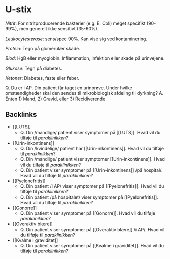 # U-stix
*Nitrit*: For nitritproducerende bakterier (e.g. E. Coli) meget specifikt (90-99%), men generelt ikke sensitivt (35-60%).

*Leukocytesterase*: sens/spec 90%. Kan vise sig ved kontaminering.

*Protein*: Tegn på glomerulær skade.

*Blod*: HgB eller myoglobin. Inflammation, infektion eller skade på urinvejene.

*Glukose*: Tegn på diabetes.

*Ketoner*: Diabetes, faste eller feber. 

Q. Du er i AP. Din patient får taget en urinprøve. Under hvilke omstændigheder skal den sendes til mikrobiologisk afdeling til dyrkning?
A. Enten 1) Mand, 2) Gravid, eller 3) Recidiverende

## Backlinks
* [[LUTS]]
	* Q. Din /mandlige/ patient viser symptomer på [[LUTS]]. Hvad vil du tilføje til *paraklinikken*? 
* [[Urin-inkontinens]]
	* Q. Din /kvindelige/ patient har [[Urin-inkontinens]]. Hvad vil du tilføje til *paraklinikken*? 
	* Q. Din /mandlige/ patient viser symptomer [[Urin-inkontinens]]. Hvad vil du tilføje til *paraklinikken*? 
	* Q. Din patient viser symptomer på [[Urin-inkontinens]] /på hospital/. Hvad vil du tilføje til *paraklinikken*? 
* [[Pyelonefritis]]
	* Q. Din patient /i AP/ viser symptomer på [[Pyelonefritis]]. Hvad vil du tilføje til *paraklinikken*? 
	* Q. Din patient /på hospitalet/ viser symptomer på [[Pyelonefritis]]. Hvad vil du tilføje til *paraklinikken*? 
* [[Gonorre]]
	* Q. Din patient viser symptomer på [[Gonorre]]. Hvad vil du tilføje  *paraklinikken*? 
* [[Overaktiv blære]]
	* Q. Din patient viser symptomer på [[Overaktiv blære]] /i AP/. Hvad vil du tilføje til *paraklinikken*? 
* [[Kvalme i graviditet]]
	* Q. Din patient viser symptomer på [[Kvalme i graviditet]]. Hvad vil du tilføje til *paraklinikken*? 

<!-- #anki/deck/Medicine #anki/tag/med/Urology #anki/tag/med/Infectious -->

<!-- {BearID:FEA63D29-B002-4EC8-8510-4E0E7010CBD4-53319-000068E58FB04769} -->
